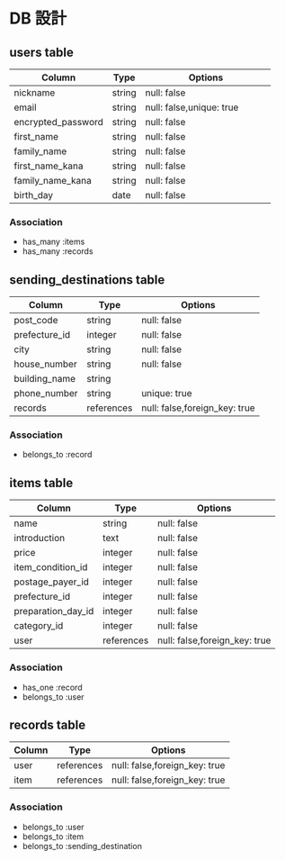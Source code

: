 # DB 設計

## users table
| Column             | Type                | Options                            |
|--------------------|---------------------|------------------------------------|
| nickname           | string              | null: false                        |
| email              | string              | null: false,unique: true                       |
| encrypted_password | string              | null: false　　　　　　　　　         |
| first_name         | string              | null: false                   　　　|
| family_name        | string              | null: false                  　　　 |
| first_name_kana    | string              | null: false                  　　　 |
| family_name_kana   | string              | null: false                   　　　|
| birth_day          | date                | null: false                        |

### Association
* has_many :items
* has_many :records


## sending_destinations table
| Column             | Type                | Options                       |
|--------------------|---------------------|-------------------------------|
| post_code          | string              | null: false                   |
| prefecture_id      | integer             | null: false                   |
| city               | string              | null: false                   |
| house_number       | string              | null: false                   |
| building_name      | string              |                               |
| phone_number       | string              | unique: true                  |
| records            | references          | null: false,foreign_key: true |

### Association
* belongs_to :record


## items table
| Column             | Type                | Options                       |
|--------------------|---------------------|-------------------------------|
| name               | string              | null: false                   |
| introduction       | text                | null: false                   |
| price              | integer             | null: false                   |
| item_condition_id  | integer             | null: false                   |
| postage_payer_id   | integer             | null: false                   |
| prefecture_id      | integer             | null: false                   |
| preparation_day_id | integer             | null: false                   |
| category_id        | integer             | null: false                   |
| user               | references          | null: false,foreign_key: true |

### Association
* has_one :record
* belongs_to :user


## records table
| Column              | Type                | Options                       |
|---------------------|---------------------|-------------------------------|
| user                | references          | null: false,foreign_key: true |
| item                | references          | null: false,foreign_key: true |

### Association

* belongs_to :user
* belongs_to :item
* belongs_to :sending_destination
